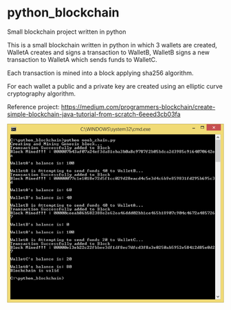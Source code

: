 # python_blockchain
Small blockchain project written in python


This is a small blockchain written in python in which 3 wallets are created, WalletA creates and signs a transaction to WalletB, WalletB signs a new transaction to WalletA which sends funds to WalletC.

Each transaction is mined into a block applying sha256 algorithm.

For each wallet a public and a private key are created using an elliptic curve cryptography algorithm.

Reference project: https://medium.com/programmers-blockchain/create-simple-blockchain-java-tutorial-from-scratch-6eeed3cb03fa


![alt text](https://github.com/caiovini/python_blockchain/blob/master/Mining.png)
